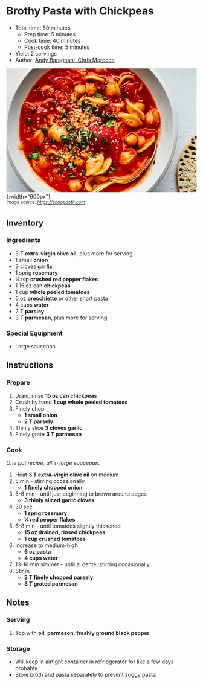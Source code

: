 # Brothy Pasta with Chickpeas

- Total time: 50 minutes
    - Prep time: 5 minutes
    - Cook time: 40 minutes
    - Post-cook time: 5 minutes
- Yield: 2 servings
- Author: [Andy Baraghani, Chris Morocco](https://www.bonappetit.com/recipe/brothy-pasta-with-chickpeas)

![](./hero.jpg){:width="600px"}
<br />
_<sup>Image source: <https://bonappetit.com></sup>_

## Inventory

### Ingredients

- 3 T **extra-virgin olive oil**, plus more for serving
- 1 small **onion**
- 3 cloves **garlic**
- 1 sprig **rosemary**
- ¼ tsp **crushed red pepper flakes**
- 1 15 oz can **chickpeas**
- 1 cup **whole peeled tomatoes**
- 6 oz **orecchiette** or other short pasta
- 4 cups **water**
- 2 T **parsley**
- 3 T **parmesan**, plus more for serving

### Special Equipment

- Large saucepan

## Instructions

### Prepare

1. Drain, rinse **15 oz can chickpeas**
1. Crush by hand **1 cup whole peeled tomatoes**
1. Finely chop
    - **1 small onion**
    - **2 T parsely**
1. Thinly slice **3 cloves garlic**
1. Finely grate **3 T parmesan**

### Cook

_One pot recipe, all in large saucepan._

1. Heat **3 T extra-virgin olive oil** on medium
1. 5 min - stirring occasionally
    - **1 finely chopped onion**
1. 5-6 min - until just beginning to brown around edges
    - **3 thinly sliced garlic cloves**
1. 30 sec
    - **1 sprig rosemary**
    - **¼ red pepper flakes**
1. 6-8 min - until tomatoes slightly thickened
    - **15 oz drained, rinsed chickpeas**
    - **1 cup crushed tomatoes**
1. Increase to medium-high
    - **6 oz pasta**
    - **4 cups water**
1. 13-16 min simmer - until al dente, stirring occasionally
1. Stir in
    - **2 T finely chopped parsely**
    - **3 T grated parmesan**

## Notes

### Serving

1. Top with **oil**, **parmeson**, **freshly ground black pepper**

### Storage

- Will keep in airtight container in refridgerator for like a few days probably
- Store broth and pasta separately to prevent soggy pasta
